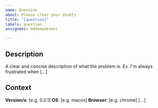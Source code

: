 ```yaml
---
name: Question
about: Please clear your doubts
title: "[question]"
labels: question
assignees: mddeepaksoni

---
```


## Description
A clear and concise description of what the problem is. Ex. I'm always frustrated when [...]

## Context
**Version/s**: [e.g. 0.0.1]
**OS**: [e.g. macos]
**Browser**: [e.g. chrome] [...]